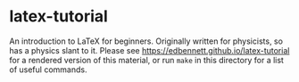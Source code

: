 latex-tutorial
==============

An introduction to LaTeX for beginners. Originally written for physicists,
so has a physics slant to it. Please see <https://edbennett.github.io/latex-tutorial>
for a rendered version of this material, or run `make` in this directory for a list
of useful commands.